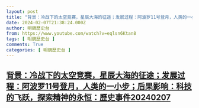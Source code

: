 ```yaml
---
layout: post
title: "背景：冷战下的太空竞赛，星辰大海的征途；发展过程：阿波罗11号登月，人类的一小步；后果影响：科技的飞跃，探索精神的永恒：歷史事件20240207"
date: 2024-02-07T21:38:24.000Z
author: 明鏡歷史台
from: https://www.youtube.com/watch?v=eqlsn6Ktan8
tags: [ 明鏡歷史台 ]
comments: True
categories: [ 明鏡歷史台 ]
---
```

<!--1707341904000-->
[背景：冷战下的太空竞赛，星辰大海的征途；发展过程：阿波罗11号登月，人类的一小步；后果影响：科技的飞跃，探索精神的永恒：歷史事件20240207](https://www.youtube.com/watch?v=eqlsn6Ktan8)
------

<div>

</div>
